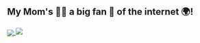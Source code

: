 ## My Mom's 🙎‍♀️ a big fan 🥳 of the internet 🌍!
<a href="https://github.com/anuraghazra/github-readme-stats">
  <img align="center" src="https://github-readme-stats.vercel.app/api?username=teddbug-S&show_icons=true&theme=tokyonight"/>
</a>
<a margin-left=30px  margin-top=16rem href="https://github.com/anuraghazra/github-readme-stats">
  <img src="https://github-readme-stats.vercel.app/api/top-langs/?username=teddbug-S&layout=compact&theme=tokyonight" />
</a>
